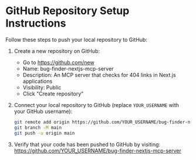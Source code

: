 # GitHub Repository Setup Instructions

Follow these steps to push your local repository to GitHub:

1. Create a new repository on GitHub:
   - Go to https://github.com/new
   - Name: bug-finder-nextjs-mcp-server
   - Description: An MCP server that checks for 404 links in Next.js applications
   - Visibility: Public
   - Click "Create repository"

2. Connect your local repository to GitHub (replace `YOUR_USERNAME` with your GitHub username):
   ```bash
   git remote add origin https://github.com/YOUR_USERNAME/bug-finder-nextjs-mcp-server.git
   git branch -M main
   git push -u origin main
   ```

3. Verify that your code has been pushed to GitHub by visiting:
   https://github.com/YOUR_USERNAME/bug-finder-nextjs-mcp-server
